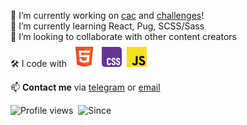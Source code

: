 [project_cac]: https://github.com/maxelonej/communication-activity-core
[project_challenges]: https://github.com/maxelonej/challenges
[contact_tg]: https://t.me/maxelonej
[contact_gmail]: mailto:maxelonej@gmail.com

🔭 I’m currently working on [cac][project_cac] and [challenges][project_challenges]!<br>
🌱 I’m currently learning React, Pug, SCSS/Sass<br>
👯 I’m looking to collaborate with other content creators<br>
🛠 I code with&nbsp;
	<code><a href='https://developer.mozilla.org/en-US/docs/Web/HTML'><img width="40" src="./img/dev logos/html.svg" alt="HTML" title="HTML"/></a></code>&nbsp;
	<code><a href='https://developer.mozilla.org/en-US/docs/Web/CSS'><img width="32" src="./img/dev logos/css.svg" alt="CSS" title="CSS"/></a></code>&nbsp;
	<code><a href='https://developer.mozilla.org/en-US/docs/Web/JavaScript'><img width="32" src="./img/dev logos/javascript.svg" alt="JavaScript" title="JavaScript"/></a></code>
<br>

📫 **Contact me** via [telegram][contact_tg] or [email][contact_gmail]

<div>
	<img src="https://komarev.com/ghpvc/?username=maxelonej&color=brightgreen&abbreviated=true" alt="Profile views" />&nbsp;
	<img src="https://img.shields.io/badge/Since-Nov%202023-brightgreen" alt="Since" />
</div>
